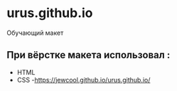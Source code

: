 # urus.github.io
Обучающий макет
## При вёрстке макета использовал :
- HTML
- CSS
-https://jewcool.github.io/urus.github.io/
